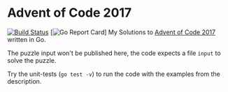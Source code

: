 # Advent of Code 2017

[![Build Status](https://travis-ci.org/SebastianTs/adventOfCode2017.svg?branch=master)](https://travis-ci.org/SebastianTs/adventOfCode2017) [![Go Report Card](https://goreportcard.com/badge/github.com/SebastianTs/adventOfCode2017)]
My Solutions to [Advent of Code 2017](http://adventofcode.com) written in Go.

The puzzle input won't be published here, the code expects a file `input` to solve the puzzle.

Try the unit-tests (`go test -v`) to run the code with the examples from the description. 